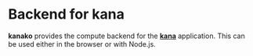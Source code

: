 # Backend for kana

**kanako** provides the compute backend for the [**kana**](https://github.com/jkanche/kana) application.
This can be used either in the browser or with Node.js.
